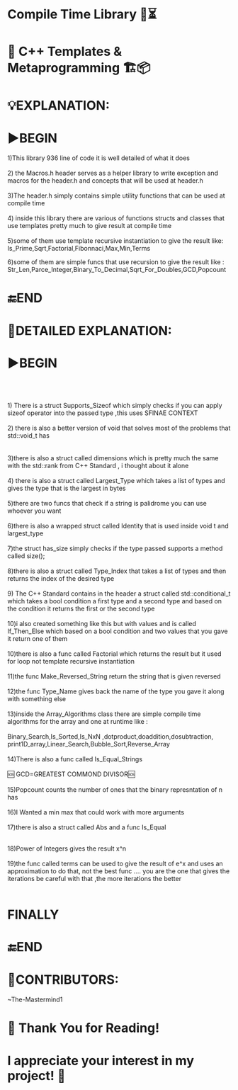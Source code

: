# Compile Time Library 🚀⏳ 
# 🔷 C++ Templates & Metaprogramming 🏗️📦

# 💡EXPLANATION:
# ▶️BEGIN

1)This library 936 line of code it is well detailed of what it does<br><br>
2) the Macros.h header serves as a helper library to write exception and macros for the header.h 
and concepts that will be used at header.h<br><br>
3)The header.h simply contains simple utility functions that can be used at compile time <br><br>
4) inside this library there are various of functions structs and classes that use templates pretty much to give result at compile time<br><br>
5)some of them use template recursive instantiation to give the result like:
Is_Prime,Sqrt,Factorial,Fibonnaci,Max,Min,Terms

6)some of them are simple funcs that use recursion to give the result like :<br>
Str_Len,Parce_Integer,Binary_To_Decimal,Sqrt_For_Doubles,GCD,Popcount
# 🔚END
# 📖DETAILED EXPLANATION:
# ▶️BEGIN
<br>
<br>
<br>
1) There is a struct Supports_Sizeof which simply checks if you can apply sizeof operator into the passed type ,this uses SFINAE CONTEXT <br>
<br>2) there is also a better version of void that solves most of the problems that std::void_t has <br>
<br><br> 3)there is also a struct called dimensions which is pretty much the same with the std::rank from C++ Standard , i
thought about it alone 
<br>
<br>
4) there is also a struct called Largest_Type which takes a list of types and gives the type that is the largest in bytes 
<br><br>
5)there are two funcs that check if a string is palidrome you can use whoever you want 
<br><br>
6)there is also a wrapped struct called Identity that is used inside void t and largest_type
<br><br>
7)the struct has_size simply checks if the type passed supports a method called size();
<br><br>
8)there is also a struct called Type_Index that takes a list of types and then returns the index of the desired type 
<br>
<br>
9) The C++ Standard contains in the header <type_traits> a struct called std::conditional_t which takes a bool condition a first type and a second type 
and based on the condition it returns the first or the second type
<br>
<br>
10)i also created something like this but with values and is called  If_Then_Else which based on a bool  condition and two values that you gave it return one of them
<br>
<br>
10)there is also a func called Factorial which returns the result but it used for loop not template recursive instantiation 
<br>
<br>
11)the func Make_Reversed_String return the string that is given reversed 
<br>
<br>
12)the func Type_Name gives back the name of the type you gave it along with something else 
<br>
<br>
13)inside the Array_Algorithms class there are simple compile time algorithms for the array and one at runtime like :<br><br>
Binary_Search,Is_Sorted,Is_NxN ,dotproduct,doaddition,dosubtraction, print1D_array,Linear_Search,Bubble_Sort,Reverse_Array
<br>
<br>
14)There is also a func called Is_Equal_Strings
<br>
<br>
🆘 GCD=GREATEST COMMOND DIVISOR🆘
<br>
<br>
15)Popcount counts the number of ones that the binary represntation of n has 
<br>
<br>
16)I Wanted a min max that could work with more arguments 
<br> 
<br>
17)there is also a struct called Abs and a func Is_Equal
<br>
<br>

18)Power of Integers gives the result x^n 
<br>
<br>
19)the func called terms can be used to give the result of e^x and uses an approximation to do that, not the best func ....
you are the one that gives the iterations be careful with that ,the more iterations the better 
<br>
<br>

# FINALLY
# 🔚END
# 👥CONTRIBUTORS:
~The-Mastermind1<br>

# 🙏 Thank You for Reading! 
# I appreciate your interest in my project! 🚀

